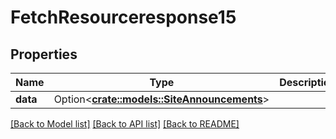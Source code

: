 # FetchResourceresponse15

## Properties

Name | Type | Description | Notes
------------ | ------------- | ------------- | -------------
**data** | Option<[**crate::models::SiteAnnouncements**](siteAnnouncements.md)> |  | [optional]

[[Back to Model list]](../README.md#documentation-for-models) [[Back to API list]](../README.md#documentation-for-api-endpoints) [[Back to README]](../README.md)


